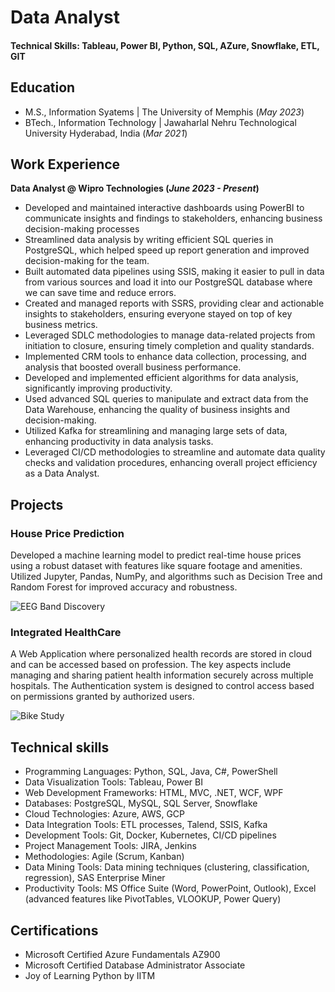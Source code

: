 
# Data Analyst

#### Technical Skills: Tableau, Power BI, Python, SQL, AZure, Snowflake, ETL, GIT

## Education								       		
- M.S., Information Syatems	| The University of Memphis (_May 2023_)	 			        		
- BTech., Information Technology | Jawaharlal Nehru Technological University Hyderabad, India (_Mar 2021_)

## Work Experience
**Data Analyst @ Wipro Technologies (_June 2023 - Present_)**
- Developed and maintained interactive dashboards using PowerBI to communicate insights and findings to stakeholders, enhancing business decision-making processes
-	Streamlined data analysis by writing efficient SQL queries in PostgreSQL, which helped speed up report generation and improved decision-making for the team.
-	Built automated data pipelines using SSIS, making it easier to pull in data from various sources and load it into our PostgreSQL database where we can save time and reduce errors.
-	Created and managed reports with SSRS, providing clear and actionable insights to stakeholders, ensuring everyone stayed on top of key business metrics.
-	Leveraged SDLC methodologies to manage data-related projects from initiation to closure, ensuring timely completion and quality standards.
-	Implemented CRM tools to enhance data collection, processing, and analysis that boosted overall business performance.
-	Developed and implemented efficient algorithms for data analysis, significantly improving productivity.
-	Used advanced SQL queries to manipulate and extract data from the Data Warehouse, enhancing the quality of business insights and decision-making.
-	Utilized Kafka for streamlining and managing large sets of data, enhancing productivity in data analysis tasks.
-	Leveraged CI/CD methodologies to streamline and automate data quality checks and validation procedures, enhancing overall project efficiency as a Data Analyst.

## Projects
### House Price Prediction

Developed a machine learning model to predict real-time house prices using a robust dataset with features like square footage and amenities. Utilized Jupyter, Pandas, NumPy, and algorithms such as Decision Tree and Random Forest for improved accuracy and robustness.

![EEG Band Discovery](/assets/img/eeg_band_discovery.jpeg)

### Integrated HealthCare

A Web Application where personalized health records are stored in cloud and can be accessed based on profession. The key aspects include managing and sharing patient health information securely across multiple hospitals. The Authentication system is designed to control access based on permissions granted by authorized users.

![Bike Study](/assets/img/bike_study.jpeg)

## Technical skills
-	Programming Languages: Python, SQL, Java, C#, PowerShell
-	Data Visualization Tools: Tableau, Power BI
-	Web Development Frameworks: HTML, MVC, .NET, WCF, WPF
-	Databases: PostgreSQL, MySQL, SQL Server, Snowflake
-	Cloud Technologies: Azure, AWS, GCP
-	Data Integration Tools: ETL processes, Talend, SSIS, Kafka
-	Development Tools: Git, Docker, Kubernetes, CI/CD pipelines
-	Project Management Tools: JIRA, Jenkins
-	Methodologies: Agile (Scrum, Kanban)
-	Data Mining Tools: Data mining techniques (clustering, classification, regression), SAS Enterprise Miner
-	Productivity Tools: MS Office Suite (Word, PowerPoint, Outlook), Excel (advanced features like PivotTables, VLOOKUP, Power Query)


## Certifications
-	Microsoft Certified Azure Fundamentals AZ900
-	Microsoft Certified Database Administrator Associate 
-	Joy of Learning Python by IITM



